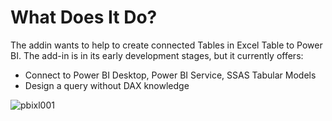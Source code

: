 # What Does It Do?
The addin wants to help to create connected Tables in Excel Table to Power BI.
The add-in is in its early development stages, but it currently offers:

- Connect to Power BI Desktop, Power BI Service, SSAS Tabular Models
- Design a query without DAX knowledge


![pbixl001](https://github.com/joschkos/pbixl/assets/50075326/471c05ea-1bf0-44fe-98f4-341605acba46)

